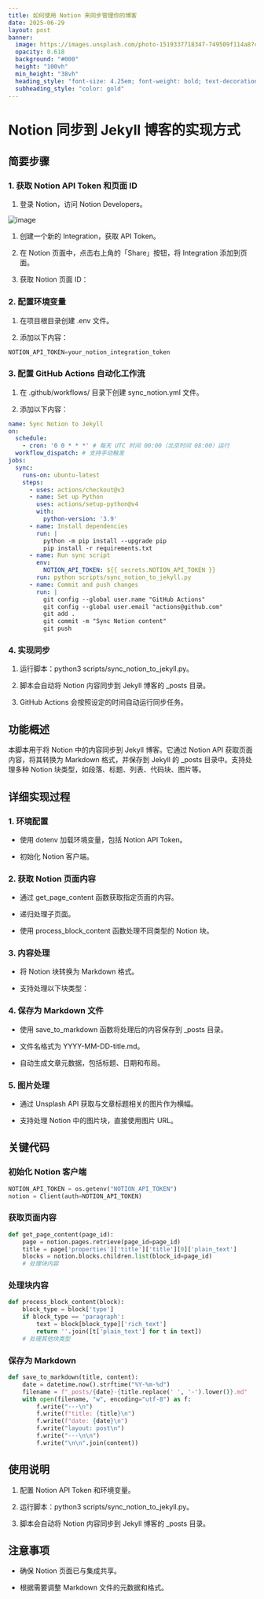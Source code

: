 ```yaml
---
title: 如何使用 Notion 来同步管理你的博客
date: 2025-06-29
layout: post
banner:
  image: https://images.unsplash.com/photo-1519337718347-749509f114a8?crop=entropy&cs=tinysrgb&fit=max&fm=jpg&ixid=M3w2OTIwMzJ8MHwxfHJhbmRvbXx8fHx8fHx8fDE3NTExOTI2NDV8&ixlib=rb-4.1.0&q=80&w=1080
  opacity: 0.618
  background: "#000"
  height: "100vh"
  min_height: "38vh"
  heading_style: "font-size: 4.25em; font-weight: bold; text-decoration: underline"
  subheading_style: "color: gold"
---
```


# Notion 同步到 Jekyll 博客的实现方式

## 简要步骤

### 1. 获取 Notion API Token 和页面 ID

1. 登录 Notion，访问 Notion Developers。

![image](https://prod-files-secure.s3.us-west-2.amazonaws.com/a7a0cc5a-89b9-4cda-8686-1fba0ca52f40/d19c1afe-dea5-4312-9333-786b0ba83054/image.png?X-Amz-Algorithm=AWS4-HMAC-SHA256&X-Amz-Content-Sha256=UNSIGNED-PAYLOAD&X-Amz-Credential=ASIAZI2LB46652CMMKXZ%2F20250629%2Fus-west-2%2Fs3%2Faws4_request&X-Amz-Date=20250629T102404Z&X-Amz-Expires=3600&X-Amz-Security-Token=IQoJb3JpZ2luX2VjEKn%2F%2F%2F%2F%2F%2F%2F%2F%2F%2FwEaCXVzLXdlc3QtMiJHMEUCIQCF4tWTePa1vcD05CPhVJxCrop5QJQV7T601anDWdM7gAIgVAk0mUKhMEyuD7xFbhilDfzVdMEk7dd5Hf%2BNsa4yCQ8qiAQIov%2F%2F%2F%2F%2F%2F%2F%2F%2F%2FARAAGgw2Mzc0MjMxODM4MDUiDD8tXyX%2FQuee8AZoRSrcA%2FuZthdBR5r1%2FA056e33UGeIy9t9LjPNiSJrvmMwEML8L4Hc3Z7XpUwPtyLesYkqCn%2BMuwNZrffIdEr6CBydNurwKrlWtKTMHpHlLf3fpm2biOQRd71HzEJiw5o4rBpvGkl%2BpibgCLJZFRBxaJ0gVypDbtoxaz%2FjwauHtYXR7x2cAima9xVS8mNL3efs34%2FsFp9QBXTacbo0i6T7a0mVhitU5vVoJoBH4fGN0AgKA0FGhv6TH0WJ1zvMDVJ7BBrBV7BMA7%2BHWL83Kxwu6w1SIT1rSmENXd7NYfjdz4y1R365MMfW2klbntQpj7%2Bv55e%2FDBHMDi1hySYz50OhncOe42b9L2xPYkj7islQviNUvLcCAYDafeq3NTo2ZzImi%2FYLgAIEMHOqaKqJ1gQ%2FEObk6Oa%2BSW51QP1BI4xoydSXFbYyDoZS2tToUO%2B4MN5XurNeSuxdUGkGq%2FJABQbuyG9FbAO%2BN%2BwStvoyvsx7s8Ya8dbYkerWeoC0IO%2BtVXdOVNHqbtutlAjmKv%2B%2FGW0iq6x%2BloApbfxEQUVgo5IIxzpOpfsyPXM4oGOx3Ehgkca5SIYJ73JXiSPfmHHzg0JLMWbFXCFGhr%2FKxY37tOaZslf53SAfaHHijF9bjdK1tZHiMLuAhMMGOqUBnHrdAkGQVnDa6DqQC%2BI2jQDFDVDp9YXQIYc5CMKg0%2BU0pesAp3obxN7yNmNibE2QCJrKLKcRJfFQzhRKPa5tlKp4CBSIi9jwz7UkZovPdla3lgkU1%2F4pR5Ux2E34oTmDzSl7wKF%2FfLvttBE9lX%2BlT%2BnNZnS27dplHnlUUg1fyLWQMHX3u2visVdwXyXmDlAlzhOQTePPTouiugMstu3XvE1YdBIb&X-Amz-Signature=ad20a5c8bdba06b47b5881313ce6bece6e2c557a5d470475429ca30c91fc44a0&X-Amz-SignedHeaders=host&x-amz-checksum-mode=ENABLED&x-id=GetObject)

1. 创建一个新的 Integration，获取 API Token。

1. 在 Notion 页面中，点击右上角的「Share」按钮，将 Integration 添加到页面。

1. 获取 Notion 页面 ID：


### 2. 配置环境变量

1. 在项目根目录创建 .env 文件。

1. 添加以下内容：

```javascript
NOTION_API_TOKEN=your_notion_integration_token
```

### 3. 配置 GitHub Actions 自动化工作流

1. 在 .github/workflows/ 目录下创建 sync_notion.yml 文件。

1. 添加以下内容：

```yaml
name: Sync Notion to Jekyll
on:
  schedule:
    - cron: '0 0 * * *' # 每天 UTC 时间 00:00（北京时间 08:00）运行
  workflow_dispatch: # 支持手动触发
jobs:
  sync:
    runs-on: ubuntu-latest
    steps:
      - uses: actions/checkout@v3
      - name: Set up Python
        uses: actions/setup-python@v4
        with:
          python-version: '3.9'
      - name: Install dependencies
        run: |
          python -m pip install --upgrade pip
          pip install -r requirements.txt
      - name: Run sync script
        env:
          NOTION_API_TOKEN: ${{ secrets.NOTION_API_TOKEN }}
        run: python scripts/sync_notion_to_jekyll.py
      - name: Commit and push changes
        run: |
          git config --global user.name "GitHub Actions"
          git config --global user.email "actions@github.com"
          git add .
          git commit -m "Sync Notion content"
          git push
```

### 4. 实现同步

1. 运行脚本：python3 scripts/sync_notion_to_jekyll.py。

1. 脚本会自动将 Notion 内容同步到 Jekyll 博客的 _posts 目录。

1. GitHub Actions 会按照设定的时间自动运行同步任务。

## 功能概述

本脚本用于将 Notion 中的内容同步到 Jekyll 博客。它通过 Notion API 获取页面内容，将其转换为 Markdown 格式，并保存到 Jekyll 的 _posts 目录中。支持处理多种 Notion 块类型，如段落、标题、列表、代码块、图片等。

## 详细实现过程

### 1. 环境配置

- 使用 dotenv 加载环境变量，包括 Notion API Token。

- 初始化 Notion 客户端。

### 2. 获取 Notion 页面内容

- 通过 get_page_content 函数获取指定页面的内容。

- 递归处理子页面。

- 使用 process_block_content 函数处理不同类型的 Notion 块。

### 3. 内容处理

- 将 Notion 块转换为 Markdown 格式。

- 支持处理以下块类型：


### 4. 保存为 Markdown 文件

- 使用 save_to_markdown 函数将处理后的内容保存到 _posts 目录。

- 文件名格式为 YYYY-MM-DD-title.md。

- 自动生成文章元数据，包括标题、日期和布局。

### 5. 图片处理

- 通过 Unsplash API 获取与文章标题相关的图片作为横幅。

- 支持处理 Notion 中的图片块，直接使用图片 URL。

## 关键代码

### 初始化 Notion 客户端

```python
NOTION_API_TOKEN = os.getenv("NOTION_API_TOKEN")
notion = Client(auth=NOTION_API_TOKEN)
```

### 获取页面内容

```python
def get_page_content(page_id):
    page = notion.pages.retrieve(page_id=page_id)
    title = page['properties']['title']['title'][0]['plain_text']
    blocks = notion.blocks.children.list(block_id=page_id)
    # 处理块内容
```

### 处理块内容

```python
def process_block_content(block):
    block_type = block['type']
    if block_type == 'paragraph':
        text = block[block_type]['rich_text']
        return ''.join([t['plain_text'] for t in text])
    # 处理其他块类型
```

### 保存为 Markdown

```python
def save_to_markdown(title, content):
    date = datetime.now().strftime("%Y-%m-%d")
    filename = f"_posts/{date}-{title.replace(' ', '-').lower()}.md"
    with open(filename, "w", encoding="utf-8") as f:
        f.write("---\n")
        f.write(f"title: {title}\n")
        f.write(f"date: {date}\n")
        f.write("layout: post\n")
        f.write("---\n\n")
        f.write("\n\n".join(content))
```

## 使用说明

1. 配置 Notion API Token 和环境变量。

1. 运行脚本：python3 scripts/sync_notion_to_jekyll.py。

1. 脚本会自动将 Notion 内容同步到 Jekyll 博客的 _posts 目录。

## 注意事项

- 确保 Notion 页面已与集成共享。

- 根据需要调整 Markdown 文件的元数据和格式。